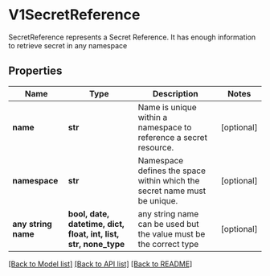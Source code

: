 # V1SecretReference

SecretReference represents a Secret Reference. It has enough information to retrieve secret in any namespace

## Properties
Name | Type | Description | Notes
------------ | ------------- | ------------- | -------------
**name** | **str** | Name is unique within a namespace to reference a secret resource. | [optional] 
**namespace** | **str** | Namespace defines the space within which the secret name must be unique. | [optional] 
**any string name** | **bool, date, datetime, dict, float, int, list, str, none_type** | any string name can be used but the value must be the correct type | [optional]

[[Back to Model list]](../README.md#documentation-for-models) [[Back to API list]](../README.md#documentation-for-api-endpoints) [[Back to README]](../README.md)


